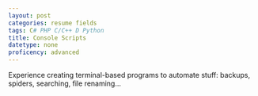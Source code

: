 ```yaml
---
layout: post
categories: resume fields
tags: C# PHP C/C++ D Python
title: Console Scripts
datetype: none
proficency: advanced
---
```


Experience creating terminal-based programs to automate stuff: backups, spiders, searching, file renaming...

